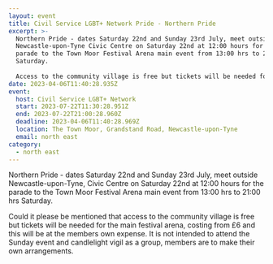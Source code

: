 ```yaml
---
layout: event
title: Civil Service LGBT+ Network Pride - Northern Pride
excerpt: >-
  Northern Pride - dates Saturday 22nd and Sunday 23rd July, meet outside
  Newcastle-upon-Tyne Civic Centre on Saturday 22nd at 12:00 hours for the
  parade to the Town Moor Festival Arena main event from 13:00 hrs to 21:00 hrs
  Saturday.
    
  Access to the community village is free but tickets will be needed for the main festival arena, costing from £6 and this will be at the members own expense.  It is not intended to attend the Sunday event and candlelight vigil as a group, members are to make their own arrangements. 
date: 2023-04-06T11:40:28.935Z
event:
  host: Civil Service LGBT+ Network
  start: 2023-07-22T11:30:28.951Z
  end: 2023-07-22T21:00:28.960Z
  deadline: 2023-04-06T11:40:28.969Z
  location: The Town Moor, Grandstand Road, Newcastle-upon-Tyne
  email: north east
category:
  - north east
---
```

Northern Pride - dates Saturday 22nd and Sunday 23rd July, meet outside Newcastle-upon-Tyne, Civic Centre on Saturday 22nd at 12:00 hours for the parade to the Town Moor Festival Arena main event from 13:00 hrs to 21:00 hrs Saturday.

Could it please be mentioned that access to the community village is free but tickets will be needed for the main festival arena, costing from £6 and this will be at the members own expense.  It is not intended to attend the Sunday event and candlelight vigil as a group, members are to make their own arrangements.